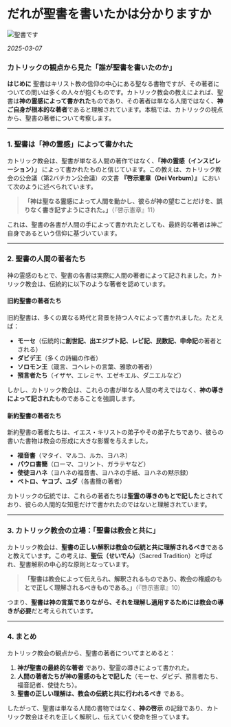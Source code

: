 # だれが聖書を書いたかは分かりますか

![聖書です](/static/images/blog/dare2.png)

*2025-03-07*

### **カトリックの観点から見た「誰が聖書を書いたのか」**

**はじめに**
聖書はキリスト教の信仰の中心にある聖なる書物ですが、その著者についての問いは多くの人々が抱くものです。カトリック教会の教えによれば、聖書は**神の霊感によって書かれた**ものであり、その著者は単なる人間ではなく、**神ご自身が根本的な著者**であると理解されています。本稿では、カトリックの視点から、聖書の著者について考察します。

---

### **1. 聖書は「神の霊感」によって書かれた**
カトリック教会は、聖書が単なる人間の著作ではなく、**「神の霊感（インスピレーション）」** によって書かれたものと信じています。この教えは、カトリック教会の公会議（第2バチカン公会議）の文書 **『啓示憲章（Dei Verbum）』** において次のように述べられています。

> **「神は聖なる霊感によって人間を動かし、彼らが神の望むことだけを、誤りなく書き記すようにされた。」**（『啓示憲章』11）

これは、聖書の各書が人間の手によって書かれたとしても、最終的な著者は神ご自身であるという信仰に基づいています。

---

### **2. 聖書の人間の著者たち**
神の霊感のもとで、聖書の各書は実際に人間の著者によって記されました。カトリック教会は、伝統的に以下のような著者を認めています。

#### **旧約聖書の著者たち**
旧約聖書は、多くの異なる時代と背景を持つ人々によって書かれました。たとえば：
- **モーセ**（伝統的に**創世記、出エジプト記、レビ記、民数記、申命記**の著者とされる）
- **ダビデ王**（多くの詩編の作者）
- **ソロモン王**（箴言、コヘレトの言葉、雅歌の著者）
- **預言者たち**（イザヤ、エレミヤ、エゼキエル、ダニエルなど）

しかし、カトリック教会は、これらの書が単なる人間の考えではなく、**神の導きによって記された**ものであることを強調します。

#### **新約聖書の著者たち**
新約聖書の著者たちは、イエス・キリストの弟子やその弟子たちであり、彼らの書いた書物は教会の形成に大きな影響を与えました。
- **福音書**（マタイ、マルコ、ルカ、ヨハネ）
- **パウロ書簡**（ローマ、コリント、ガラテヤなど）
- **使徒ヨハネ**（ヨハネの福音書、ヨハネの手紙、ヨハネの黙示録）
- **ペトロ、ヤコブ、ユダ**（各書簡の著者）

カトリックの伝統では、これらの著者たちは**聖霊の導きのもとで記した**とされており、彼らの人間的な知恵だけで書かれたのではないと理解されています。

---

### **3. カトリック教会の立場：「聖書は教会と共に」**
カトリック教会は、**聖書の正しい解釈は教会の伝統と共に理解されるべき**であると教えています。この考えは、**聖伝（せいでん）**（Sacred Tradition）と呼ばれ、聖書解釈の中心的な原則となっています。

> **「聖書は教会によって伝えられ、解釈されるものであり、教会の権威のもとで正しく理解されるべきものである。」**（『啓示憲章』10）

つまり、**聖書は神の言葉でありながら、それを理解し適用するためには教会の導きが必要**だと考えられています。

---

### **4. まとめ**
カトリック教会の観点から、聖書の著者についてまとめると：
1. **神が聖書の最終的な著者** であり、聖霊の導きによって書かれた。
2. **人間の著者たちが神の霊感のもとで記した**（モーセ、ダビデ、預言者たち、福音記者、使徒たち）。
3. **聖書の正しい理解は、教会の伝統と共に行われるべき** である。

したがって、聖書は単なる人間の書物ではなく、**神の啓示** の記録であり、カトリック教会はそれを正しく解釈し、伝えていく使命を担っています。
